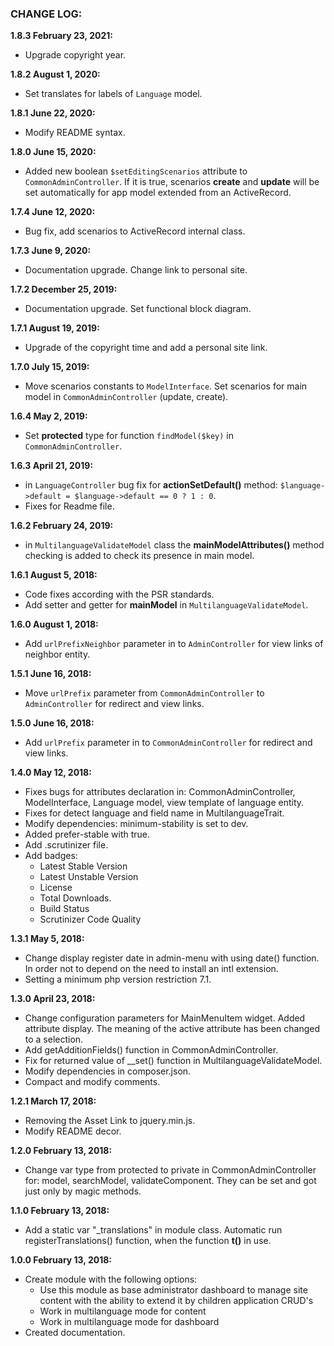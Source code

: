 ### CHANGE LOG:

**1.8.3 February 23, 2021:**
- Upgrade copyright year.

**1.8.2 August 1, 2020:**
- Set translates for labels of `Language` model.

**1.8.1 June 22, 2020:**
- Modify README syntax.

**1.8.0 June 15, 2020:**
- Added new boolean `$setEditingScenarios` attribute to `CommonAdminController`. If it is true, scenarios **create** and **update** will be set automatically for app model extended from an ActiveRecord.

**1.7.4 June 12, 2020:**
- Bug fix, add scenarios to ActiveRecord internal class.

**1.7.3 June 9, 2020:**
- Documentation upgrade. Change link to personal site.

**1.7.2 December 25, 2019:**
- Documentation upgrade. Set functional block diagram.

**1.7.1 August 19, 2019:**
- Upgrade of the copyright time and add a personal site link.

**1.7.0 July 15, 2019:**
- Move scenarios constants to `ModelInterface`. Set scenarios for main model in `CommonAdminController` (update, create).

**1.6.4 May 2, 2019:**
- Set **protected** type for function `findModel($key)` in `CommonAdminController`.

**1.6.3 April 21, 2019:**
- in `LanguageController` bug fix for **actionSetDefault()** method: `$language->default = $language->default == 0 ? 1 : 0`.
- Fixes for Readme file.

**1.6.2 February 24, 2019:**
- in `MultilanguageValidateModel` class the **mainModelAttributes()** method checking is added to check its presence in main model.

**1.6.1 August 5, 2018:**
- Code fixes according with the PSR standards.
- Add setter and getter for **mainModel** in `MultilanguageValidateModel`.

**1.6.0 August 1, 2018:**
- Add `urlPrefixNeighbor` parameter in to `AdminController` for view links of neighbor entity.

**1.5.1 June 16, 2018:**
- Move `urlPrefix` parameter from `CommonAdminController` to `AdminController` for redirect and view links.

**1.5.0 June 16, 2018:**
- Add `urlPrefix` parameter in to `CommonAdminController` for redirect and view links.

**1.4.0 May 12, 2018:**
- Fixes bugs for attributes declaration in: CommonAdminController, ModelInterface, Language model, view template of language entity.
- Fixes for detect language and field name in MultilanguageTrait.
- Modify dependencies: minimum-stability is set to dev.
- Added prefer-stable with true.
- Add .scrutinizer file.
- Add badges:
    - Latest Stable Version
    - Latest Unstable Version
    - License
    - Total Downloads.
    - Build Status
    - Scrutinizer Code Quality

**1.3.1 May 5, 2018:**
- Change display register date in admin-menu with using date() function. In order not to depend on the need to install an intl extension.
- Setting a minimum php version restriction 7.1.

**1.3.0 April 23, 2018:**
- Change configuration parameters for MainMenuItem widget. Added attribute display. The meaning of the active attribute has been changed to a selection.
- Add getAdditionFields() function in CommonAdminController.
- Fix for returned value of __set() function in MultilanguageValidateModel.
- Modify dependencies in composer.json.
- Compact and modify comments.

**1.2.1 March 17, 2018:**
- Removing the Asset Link to jquery.min.js.
- Modify README decor.

**1.2.0 February 13, 2018:**
- Change var type from protected to private in CommonAdminController for: model, searchModel, 
validateComponent. They can be set and got just only by magic methods.

**1.1.0 February 13, 2018:**
- Add a static var "_translations" in module class. Automatic run registerTranslations() function,
 when the function **t()** in use.

**1.0.0 February 13, 2018:**
- Create module with the following options:
    - Use this module as base administrator dashboard to manage site content with the ability to extend it by children application CRUD's
    - Work in multilanguage mode for content
    - Work in multilanguage mode for dashboard
- Created documentation.

